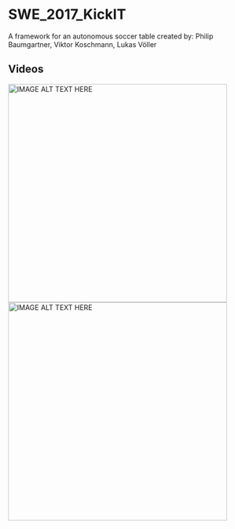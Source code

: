 # SWE_2017_KickIT
A framework for an autonomous soccer table
created by: Philip Baumgartner, Viktor Koschmann, Lukas Völler

## Videos
<p>
<a href="http://www.youtube.com/watch?feature=player_embedded&v=QViL1nncUuw
" target="_blank"><img src="http://img.youtube.com/vi/QViL1nncUuw/0.jpg" 
alt="IMAGE ALT TEXT HERE" width="445" /></a> <a href="http://www.youtube.com/watch?feature=player_embedded&v=lwOu3c2qh20
" target="_blank"><img src="http://img.youtube.com/vi/lwOu3c2qh20/0.jpg" 
alt="IMAGE ALT TEXT HERE" width="445" /></a>
</p>
